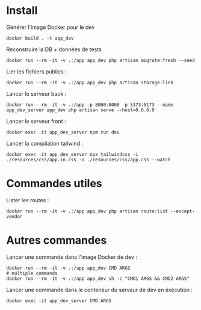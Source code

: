 # Install

Générer l'image Docker pour le dev

    docker build . -t app_dev

Reconstruire la DB + données de tests

    docker run --rm -it -v .:/app app_dev php artisan migrate:fresh --seed
    
Lier les fichiers publics :

    docker run --rm -it -v .:/app app_dev php artisan storage:link
    
Lancer le serveur back :

    docker run --rm -it -v .:/app -p 8000:8000 -p 5173:5173 --name app_dev_server app_dev php artisan serve --host=0.0.0.0

Lancer le serveur front :

    docker exec -it app_dev_server npm run dev

Lancer la compilation tailwind :

    docker exec -it app_dev_server npx tailwindcss -i ./resources/css/app.in.css -o ./resources/css/app.css --watch
    

# Commandes utiles

Lister les routes :

    docker run --rm -it -v .:/app app_dev php artisan route:list --except-vendor


# Autres commandes

Lancer une commande dans l'image Docker de dev :

    docker run --rm -it -v .:/app app_dev CMD ARGS
    # multiple commands
    docker run --rm -it -v .:/app app_dev sh -c "CMD1 ARGS && CMD2 ARGS"

Lancer une commande dans le conteneur du serveur de dev en éxécution :

    docker exec -it app_dev_server CMD ARGS

